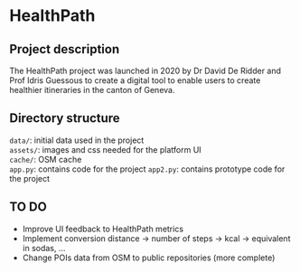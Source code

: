 # HealthPath

## Project description

The HealthPath project was launched in 2020 by Dr David De Ridder and Prof Idris Guessous to create a digital tool to enable users to create healthier itineraries in the canton of Geneva.

## Directory structure

`data/`: initial data used in the project  \
`assets/`: images and css needed for the platform UI \
`cache/`: OSM cache \
`app.py`: contains code for the project
`app2.py`: contains prototype code for the project


## TO DO

- Improve UI feedback to HealthPath metrics
- Implement conversion distance -> number of steps -> kcal -> equivalent in sodas, ...
- Change POIs data from OSM to public repositories (more complete)


